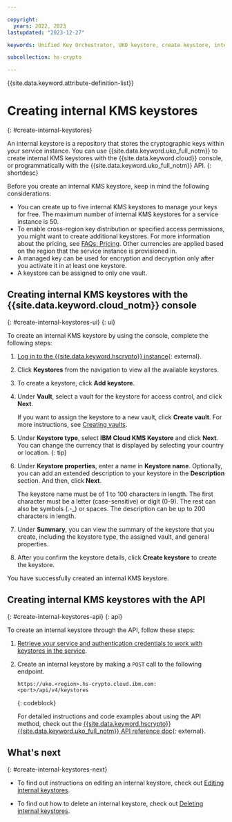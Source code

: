 ```yaml
---

copyright:
  years: 2022, 2023
lastupdated: "2023-12-27"

keywords: Unified Key Orchestrator, UKO keystore, create keystore, internal keystore， KMS keystore

subcollection: hs-crypto

---
```


{{site.data.keyword.attribute-definition-list}}





# Creating internal KMS keystores
{: #create-internal-keystores}

An internal keystore is a repository that stores the cryptographic keys within your service instance. You can use {{site.data.keyword.uko_full_notm}} to create internal KMS keystores with the {{site.data.keyword.cloud}} console, or programmatically with the {{site.data.keyword.uko_full_notm}} API.
{: shortdesc}

Before you create an internal KMS keystore, keep in mind the following considerations:

- You can create up to five internal KMS keystores to manage your keys for free. The maximum number of internal KMS keystores for a service instance is 50. 
- To enable cross-region key distribution or specified access permissions, you might want to create additional keystores. For more information about the pricing, see [FAQs: Pricing](/docs/hs-crypto?topic=hs-crypto-faq-pricing). Other currencies are applied based on the region that the service instance is provisioned in.
- A managed key can be used for encryption and decryption only after you activate it in at least one keystore. 
- A keystore can be assigned to only one vault.

## Creating internal KMS keystores with the {{site.data.keyword.cloud_notm}} console
{: #create-internal-keystores-ui}
{: ui}



To create an internal KMS keystore by using the console, complete the following steps:

1. [Log in to the {{site.data.keyword.hscrypto}} instance](https://cloud.ibm.com/login){: external}.
2. Click **Keystores** from the navigation to view all the available keystores.
3. To create a keystore, click **Add keystore**.

   

4. Under **Vault**, select a vault for the keystore for access control, and click **Next**. 

   If you want to assign the keystore to a new vault, click **Create vault**. For more instructions, see [Creating vaults](/docs/hs-crypto?topic=hs-crypto-create-vaults).

5. Under **Keystore type**, select **IBM Cloud KMS Keystore** and click **Next**.
    You can change the currency that is displayed by selecting your country or location.
    {: tip}
    
6. Under **Keystore properties**, enter a name in **Keystore name**. Optionally, you can add an extended description to your keystore in the **Description** section. And then, click **Next**.
  
    The keystore name must be of 1 to 100 characters in length. The first character must be a letter (case-sensitive) or digit (0-9). The rest can also be symbols (.-_) or spaces. The description can be up to 200 characters in length.

7. Under **Summary**, you can view the summary of the keystore that you create, including the keystore type, the assigned vault, and general properties. 
8. After you confirm the keystore details, click **Create keystore** to create the keystore.

You have successfully created an internal KMS keystore.



## Creating internal KMS keystores with the API
{: #create-internal-keystores-api}
{: api}

To create an internal keystore through the API, follow these steps:

1. [Retrieve your service and authentication credentials to work with keystores in the service](/docs/hs-crypto?topic=hs-crypto-set-up-uko-api).
   
2. Create an internal keystore by making a `POST` call to the following endpoint.

    ```
    https://uko.<region>.hs-crypto.cloud.ibm.com:<port>/api/v4/keystores
    ```
    {: codeblock}

    For detailed instructions and code examples about using the API method, check out the [{{site.data.keyword.hscrypto}} {{site.data.keyword.uko_full_notm}} API reference doc](/apidocs/uko#create-keystore){: external}.





## What's next
{: #create-internal-keystores-next}

- To find out instructions on editing an internal keystore, check out [Editing internal keystores](/docs/hs-crypto?topic=hs-crypto-edit-internal-keystores).

- To find out how to delete an internal keystore, check out [Deleting internal keystores](/docs/hs-crypto?topic=hs-crypto-delete-internal-keystores).


